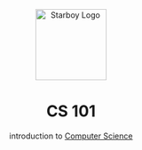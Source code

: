 <div align="center">
    <a href="https://skywalkerSam.dev">
        <img src="https://github.com/starboy-inc.png" alt="Starboy Logo" height=128>
    </a>
    <h1>CS 101</h1>
    introduction to <a href="https://en.wikipedia.org/wiki/Computer_science" target="_blank" rel="noopener noreferer">Computer Science</a>
</div>

&nbsp;

